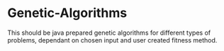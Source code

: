 # Genetic-Algorithms
This should be java prepared genetic algorithms for different types of problems, dependant on chosen input and user created fitness method.
